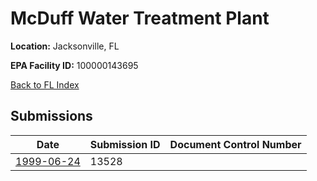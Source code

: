 # McDuff Water Treatment Plant

**Location:** Jacksonville, FL

**EPA Facility ID:** 100000143695

[Back to FL Index](../../index.md)

## Submissions

| Date | Submission ID | Document Control Number |
|------|--------------|-------------------------|
| [1999-06-24](submissions/13528.md) | 13528 |  |
